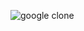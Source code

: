 ![google clone](https://github.com/osmankusoglu/PatikaFrontend/assets/130009555/a80c72ac-ae12-4ef9-88ea-a89665de6fde)
